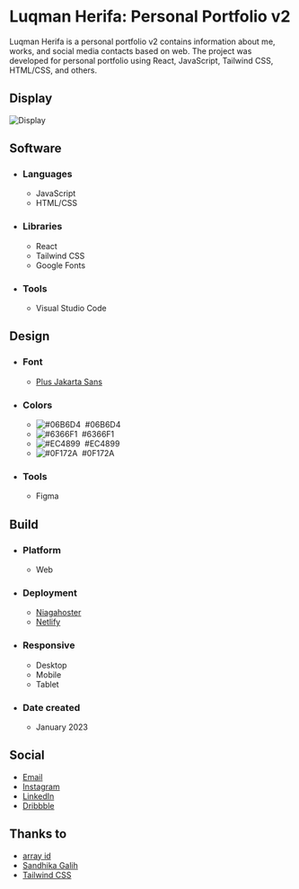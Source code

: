 # Luqman Herifa: Personal Portfolio v2

Luqman Herifa is a personal portfolio v2 contains information about me, works, and social media contacts based on web. The project was developed for personal portfolio using React, JavaScript, Tailwind CSS, HTML/CSS, and others.

## Display

![Display]()

## Software

- ### Languages

  - JavaScript
  - HTML/CSS

- ### Libraries

  - React
  - Tailwind CSS
  - Google Fonts

- ### Tools
  - Visual Studio Code

## Design

- ### Font
  - [Plus Jakarta Sans](https://fonts.google.com/specimen/Plus+Jakarta+Sans)
- ### Colors
  - ![#06B6D4](https://placehold.co/20x20/06B6D4/06B6D4.png)  #06B6D4
  - ![#6366F1](https://placehold.co/20x20/6366F1/6366F1.png)  #6366F1
  - ![#EC4899](https://placehold.co/20x20/EC4899/EC4899.png)  #EC4899
  - ![#0F172A](https://placehold.co/20x20/0F172A/0F172A.png)  #0F172A
- ### Tools
  - Figma

## Build

- ### Platform
  - Web
- ### Deployment

  - [Niagahoster](https://luqmanherifa.site)
  - [Netlify](https://luqmanherifav2-luqmanherifa.netlify.app)

- ### Responsive

  - Desktop
  - Mobile
  - Tablet

- ### Date created
  - January 2023

## Social

- [Email](mailto:luqmanherifa@gmail.com)
- [Instagram](https://www.instagram.com/luqmanherifa)
- [LinkedIn](https://www.linkedin.com/in/luqmanherifa)
- [Dribbble](https://dribbble.com/luqmanherifa)

## Thanks to

- [array id](https://www.youtube.com/@arrayid)
- [Sandhika Galih](https://www.youtube.com/@sandhikagalihWPU)
- [Tailwind CSS](https://tailwindcss.com)

